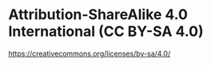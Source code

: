 # Attribution-ShareAlike 4.0 International (CC BY-SA 4.0)

https://creativecommons.org/licenses/by-sa/4.0/
